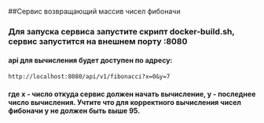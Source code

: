 ##Сервис возвращающий массив чисел фибоначи

### Для запуска сервиса запустите скрипт docker-build.sh, сервис запустится на внешнем порту :8080

#### api для вычисления будет доступен по адресу: 
```
http://localhost:8080/api/v1/fibonacci?x=0&y=7
```
#### где x - число откуда сервис должен начать вычисление, y - последнее число вычисления. Учтите что для корректного вычисления чисел фибоначи y не должен быть выше 95.
